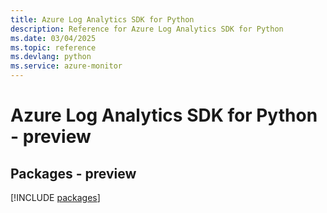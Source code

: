 ```yaml
---
title: Azure Log Analytics SDK for Python
description: Reference for Azure Log Analytics SDK for Python
ms.date: 03/04/2025
ms.topic: reference
ms.devlang: python
ms.service: azure-monitor
---
```

# Azure Log Analytics SDK for Python - preview
## Packages - preview
[!INCLUDE [packages](log-analytics-index.md)]